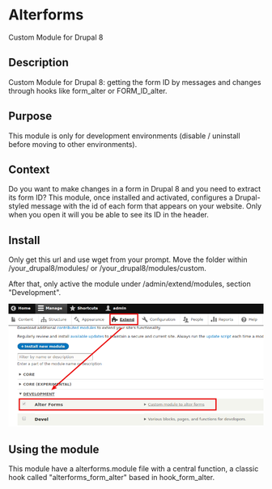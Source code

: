 # Alterforms
Custom Module for Drupal 8

## Description
Custom Module for Drupal 8: getting the form ID by messages and changes through hooks like form_alter or FORM_ID_alter.

## Purpose
This module is only for development environments (disable / uninstall before moving to other environments).

## Context
Do you want to make changes in a form in Drupal 8 and you need to extract its form ID? This module, once installed and activated, configures a Drupal-styled message with the id of each form that appears on your website. Only when you open it will you be able to see its ID in the header.

## Install
Only get this url and use wget from your prompt. Move the folder within /your_drupal8/modules/ or /your_drupal8/modules/custom. 

After that, only active the module under /admin/extend/modules, section "Development".

![Alterforms Drupal 8](https://github.com/davidjguru/alterforms/blob/master/images/alterforms_drupal_8_module_install.png)

## Using the module
This module have a alterforms.module file with a central function, a classic hook called "alterforms_form_alter" based in hook_form_alter. 


